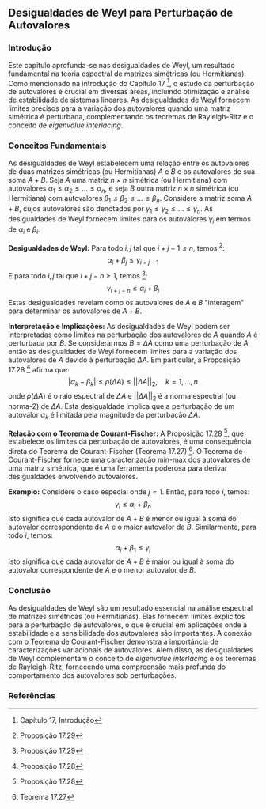 ## Desigualdades de Weyl para Perturbação de Autovalores

### Introdução
Este capítulo aprofunda-se nas desigualdades de Weyl, um resultado fundamental na teoria espectral de matrizes simétricas (ou Hermitianas). Como mencionado na introdução do Capítulo 17 [^1], o estudo da perturbação de autovalores é crucial em diversas áreas, incluindo otimização e análise de estabilidade de sistemas lineares. As desigualdades de Weyl fornecem limites precisos para a variação dos autovalores quando uma matriz simétrica é perturbada, complementando os teoremas de Rayleigh-Ritz e o conceito de *eigenvalue interlacing*.

### Conceitos Fundamentais
As desigualdades de Weyl estabelecem uma relação entre os autovalores de duas matrizes simétricas (ou Hermitianas) $A$ e $B$ e os autovalores de sua soma $A + B$. Seja $A$ uma matriz $n \times n$ simétrica (ou Hermitiana) com autovalores $\alpha_1 \leq \alpha_2 \leq \dots \leq \alpha_n$, e seja $B$ outra matriz $n \times n$ simétrica (ou Hermitiana) com autovalores $\beta_1 \leq \beta_2 \leq \dots \leq \beta_n$. Considere a matriz soma $A + B$, cujos autovalores são denotados por $\gamma_1 \leq \gamma_2 \leq \dots \leq \gamma_n$. As desigualdades de Weyl fornecem limites para os autovalores $\gamma_i$ em termos de $\alpha_i$ e $\beta_i$.

**Desigualdades de Weyl:**
Para todo $i, j$ tal que $i + j - 1 \leq n$, temos [^28]:
$$ \alpha_i + \beta_j \leq \gamma_{i+j-1} $$
E para todo $i, j$ tal que $i + j - n \geq 1$, temos [^28]:
$$ \gamma_{i+j-n} \leq \alpha_i + \beta_j $$
Estas desigualdades revelam como os autovalores de $A$ e $B$ "interagem" para determinar os autovalores de $A + B$.

**Interpretação e Implicações:**
As desigualdades de Weyl podem ser interpretadas como limites na perturbação dos autovalores de $A$ quando $A$ é perturbada por $B$. Se considerarmos $B = \Delta A$ como uma perturbação de $A$, então as desigualdades de Weyl fornecem limites para a variação dos autovalores de $A$ devido à perturbação $\Delta A$. Em particular, a Proposição 17.28 [^27] afirma que:
$$ |\alpha_k - \beta_k| \leq \rho(\Delta A) \leq ||\Delta A||_2, \quad k = 1, \dots, n $$
onde $\rho(\Delta A)$ é o raio espectral de $\Delta A$ e $||\Delta A||_2$ é a norma espectral (ou norma-2) de $\Delta A$. Esta desigualdade implica que a perturbação de um autovalor $\alpha_k$ é limitada pela magnitude da perturbação $\Delta A$.

**Relação com o Teorema de Courant-Fischer:**
A Proposição 17.28 [^27], que estabelece os limites da perturbação de autovalores, é uma consequência direta do Teorema de Courant-Fischer (Teorema 17.27) [^26]. O Teorema de Courant-Fischer fornece uma caracterização min-max dos autovalores de uma matriz simétrica, que é uma ferramenta poderosa para derivar desigualdades envolvendo autovalores.

**Exemplo:**
Considere o caso especial onde $j = 1$. Então, para todo $i$, temos:
$$ \gamma_i \leq \alpha_i + \beta_n $$
Isto significa que cada autovalor de $A + B$ é menor ou igual à soma do autovalor correspondente de $A$ e o maior autovalor de $B$. Similarmente, para todo $i$, temos:
$$ \alpha_i + \beta_1 \leq \gamma_i $$
Isto significa que cada autovalor de $A + B$ é maior ou igual à soma do autovalor correspondente de $A$ e o menor autovalor de $B$.

### Conclusão

As desigualdades de Weyl são um resultado essencial na análise espectral de matrizes simétricas (ou Hermitianas). Elas fornecem limites explícitos para a perturbação de autovalores, o que é crucial em aplicações onde a estabilidade e a sensibilidade dos autovalores são importantes. A conexão com o Teorema de Courant-Fischer demonstra a importância de caracterizações variacionais de autovalores. Além disso, as desigualdades de Weyl complementam o conceito de *eigenvalue interlacing* e os teoremas de Rayleigh-Ritz, fornecendo uma compreensão mais profunda do comportamento dos autovalores sob perturbações.

### Referências
[^1]: Capítulo 17, Introdução
[^27]: Proposição 17.28
[^26]: Teorema 17.27
[^28]: Proposição 17.29

<!-- END -->